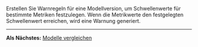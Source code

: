 Erstellen Sie Warnregeln für eine Modellversion, um Schwellenwerte für bestimmte Metriken festzulegen. Wenn die Metrikwerte den festgelegten Schwellenwert erreichen, wird eine Warnung generiert.

---

**Als Nächstes:** [Modelle vergleichen](nbx1732650777635.md)

